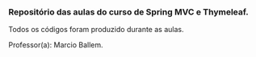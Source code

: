 ### Repositório das aulas do curso de Spring MVC e Thymeleaf.
Todos os códigos foram produzido durante as aulas.

Professor(a): Marcio Ballem.
